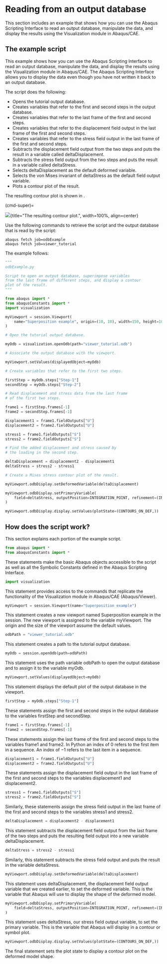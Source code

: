 # Reading from an output database

This section includes an example that shows how you can use the Abaqus Scripting Interface to read an output database, manipulate the data, and display the results using the Visualization module in Abaqus/CAE.

## The example script

This example shows how you can use the Abaqus Scripting Interface to read an output database, manipulate the data, and display the results using the Visualization module in Abaqus/CAE. The Abaqus Scripting Interface allows you to display the data even though you have not written it back to an output database.

The script does the following:

- Opens the tutorial output database.
- Creates variables that refer to the first and second steps in the output database.
- Creates variables that refer to the last frame of the first and second steps.
- Creates variables that refer to the displacement field output in the last frame of the first and second steps.
- Creates variables that refer to the stress field output in the last frame of the first and second steps.
- Subtracts the displacement field output from the two steps and puts the result in a variable called deltaDisplacement.
- Subtracts the stress field output from the two steps and puts the result in a variable called deltaStress.
- Selects deltaDisplacement as the default deformed variable.
- Selects the von Mises invariant of deltaStress as the default field output variable.
- Plots a contour plot of the result.

The resulting contour plot is shown in [](#cmd-super).

(cmd-super)=

![](../../../images/cmd-super.png){title="The resulting contour plot.", width=100%, align=center}

Use the following commands to retrieve the script and the output database that is read by the script:

```shell
abaqus fetch job=odbExample
abaqus fetch job=viewer_tutorial
```

The example follows:

```python
"""
odbExample.py

Script to open an output database, superimpose variables
from the last frame of different steps, and display a contour
plot of the result.
"""

from abaqus import *
from abaqusConstants import *
import visualization

myViewport = session.Viewport(
    name="Superposition example", origin=(10, 10), width=150, height=100
)

# Open the tutorial output database.

myOdb = visualization.openOdb(path="viewer_tutorial.odb")

# Associate the output database with the viewport.

myViewport.setValues(displayedObject=myOdb)

# Create variables that refer to the first two steps.

firstStep = myOdb.steps["Step-1"]
secondStep = myOdb.steps["Step-2"]

# Read displacement and stress data from the last frame
# of the first two steps.

frame1 = firstStep.frames[-1]
frame2 = secondStep.frames[-1]

displacement1 = frame1.fieldOutputs["U"]
displacement2 = frame2.fieldOutputs["U"]

stress1 = frame1.fieldOutputs["S"]
stress2 = frame2.fieldOutputs["S"]

# Find the added displacement and stress caused by
# the loading in the second step.

deltaDisplacement = displacement2 - displacement1
deltaStress = stress2 - stress1

# Create a Mises stress contour plot of the result.

myViewport.odbDisplay.setDeformedVariable(deltaDisplacement)

myViewport.odbDisplay.setPrimaryVariable(
    field=deltaStress, outputPosition=INTEGRATION_POINT, refinement=(INVARIANT, "Mises")
)

myViewport.odbDisplay.display.setValues(plotState=(CONTOURS_ON_DEF,))
```

## How does the script work?

This section explains each portion of the example script.

```python
from abaqus import *
from abaqusConstants import *
```

These statements make the basic Abaqus objects accessible to the script as well as all the Symbolic Constants defined in the Abaqus Scripting Interface.

```python
import visualization
```

This statement provides access to the commands that replicate the functionality of the Visualization module in Abaqus/CAE (Abaqus/Viewer).

```python
myViewport = session.Viewport(name="Superposition example")
```

This statement creates a new viewport named Superposition example in the session. The new viewport is assigned to the variable myViewport. The origin and the size of the viewport assume the default values.

```python
odbPath = "viewer_tutorial.odb"
```

This statement creates a path to the tutorial output database.

```python
myOdb = session.openOdb(path=odbPath)
```

This statement uses the path variable odbPath to open the output database and to assign it to the variable myOdb.

```python
myViewport.setValues(displayedObject=myOdb)
```

This statement displays the default plot of the output database in the viewport.

```python
firstStep = myOdb.steps["Step-1"]
```

These statements assign the first and second steps in the output database to the variables firstStep and secondStep.

```python
frame1 = firstStep.frames[-1]
frame2 = secondStep.frames[-1]
```

These statements assign the last frame of the first and second steps to the variables frame1 and frame2. In Python an index of 0 refers to the first item in a sequence. An index of −1 refers to the last item in a sequence.

```python
displacement1 = frame1.fieldOutputs["U"]
displacement2 = frame2.fieldOutputs["U"]
```

These statements assign the displacement field output in the last frame of the first and second steps to the variables displacement1 and displacement2.

```python
stress1 = frame1.fieldOutputs["S"]
stress2 = frame2.fieldOutputs["S"]
```

Similarly, these statements assign the stress field output in the last frame of the first and second steps to the variables stress1 and stress2.

```python
deltaDisplacement = displacement2 - displacement1
```

This statement subtracts the displacement field output from the last frame of the two steps and puts the resulting field output into a new variable deltaDisplacement.

```python
deltaStress = stress2 - stress1
```

Similarly, this statement subtracts the stress field output and puts the result in the variable deltaStress.

```python
myViewport.odbDisplay.setDeformedVariable(deltaDisplacement)
```

This statement uses deltaDisplacement, the displacement field output variable that we created earlier, to set the deformed variable. This is the variable that Abaqus will use to display the shape of the deformed model.

```python
myViewport.odbDisplay.setPrimaryVariable(
    field=deltaStress, outputPosition=INTEGRATION_POINT, refinement=(INVARIANT, "Mises")
)
```

This statement uses deltaStress, our stress field output variable, to set the primary variable. This is the variable that Abaqus will display in a contour or symbol plot.

```python
myViewport.odbDisplay.display.setValues(plotState=(CONTOURS_ON_DEF,))
```

The final statement sets the plot state to display a contour plot on the deformed model shape.
